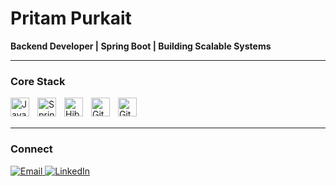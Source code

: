 # Pritam Purkait

**Backend Developer | Spring Boot | Building Scalable Systems**

---

### Core Stack

<img align="left" alt="Java" width="30px" style="padding-right:10px;" src="https://cdn.jsdelivr.net/gh/devicons/devicon/icons/java/java-original.svg"/>
<img align="left" alt="Spring" width="30px" style="padding-right:10px;" src="https://cdn.jsdelivr.net/gh/devicons/devicon/icons/spring/spring-original.svg"/>
<img align="left" alt="Hibernate" width="30px" style="padding-right:10px;" src="https://cdn.jsdelivr.net/gh/devicons/devicon/icons/hibernate/hibernate-original.svg"/>
<img align="left" alt="Git" width="30px" style="padding-right:10px;" src="https://cdn.jsdelivr.net/gh/devicons/devicon/icons/git/git-original.svg"/>
<img align="left" alt="GitHub" width="30px" style="padding-right:10px;" src="https://cdn.jsdelivr.net/gh/devicons/devicon/icons/github/github-original.svg"/>

<br /><br />

---

### Connect

<a href="mailto:pritampurkait5533@gmail.com">
  <img src="https://img.shields.io/badge/Contact-000000?style=flat-square&logo=gmail&logoColor=white" alt="Email"/>
</a>

<a href="https://www.linkedin.com/in/pritam-purkait-89428a252">
  <img src="https://img.shields.io/badge/Network-000000?style=flat-square&logo=linkedin&logoColor=white" alt="LinkedIn"/>
</a>

